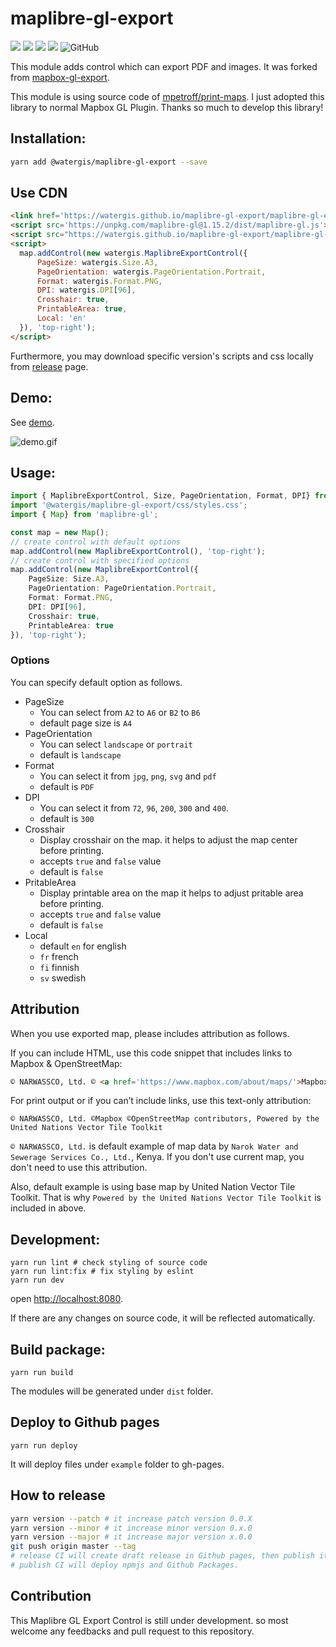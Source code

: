 # maplibre-gl-export
![](https://github.com/watergis/maplibre-gl-export/workflows/build/badge.svg)
![](https://github.com/watergis/maplibre-gl-export/workflows/deploy%20gh-pages/badge.svg)
![](https://github.com/watergis/maplibre-gl-export/workflows/Release%20Draft/badge.svg)
![](https://github.com/watergis/maplibre-gl-export/workflows/Node.js%20Package/badge.svg)
![GitHub](https://img.shields.io/github/license/watergis/maplibre-gl-export)

This module adds control which can export PDF and images. It was forked from [mapbox-gl-export](https://github.com/watergis/mapbox-gl-export).

This module is using source code of [mpetroff/print-maps](https://github.com/mpetroff/print-maps). I just adopted this library to normal Mapbox GL Plugin. Thanks so much to develop this library!

## Installation:

```bash
yarn add @watergis/maplibre-gl-export --save
```

## Use CDN

```html
<link href='https://watergis.github.io/maplibre-gl-export/maplibre-gl-export.css' rel='stylesheet' />
<script src='https://unpkg.com/maplibre-gl@1.15.2/dist/maplibre-gl.js'></script>
<script src="https://watergis.github.io/maplibre-gl-export/maplibre-gl-export.js"></script>
<script>
  map.addControl(new watergis.MaplibreExportControl({
      PageSize: watergis.Size.A3,
      PageOrientation: watergis.PageOrientation.Portrait,
      Format: watergis.Format.PNG,
      DPI: watergis.DPI[96],
      Crosshair: true,
      PrintableArea: true,
      Local: 'en'
  }), 'top-right');
</script>
```

Furthermore, you may download specific version's scripts and css locally from [release](https://github.com/watergis/maplibre-gl-export/releases) page.

## Demo:

See [demo](https://watergis.github.io/maplibre-gl-export/#12/-1.08551/35.87063).

![demo.gif](./demo.gif)

## Usage:

```ts
import { MaplibreExportControl, Size, PageOrientation, Format, DPI} from "@watergis/maplibre-gl-export";
import '@watergis/maplibre-gl-export/css/styles.css';
import { Map} from 'maplibre-gl';

const map = new Map();
// create control with default options
map.addControl(new MaplibreExportControl(), 'top-right');
// create control with specified options
map.addControl(new MaplibreExportControl({
    PageSize: Size.A3,
    PageOrientation: PageOrientation.Portrait,
    Format: Format.PNG,
    DPI: DPI[96],
    Crosshair: true,
    PrintableArea: true
}), 'top-right');
```

### Options
You can specify default option as follows.

- PageSize
  - You can select from `A2` to `A6` or `B2` to `B6`
  - default page size is `A4`
- PageOrientation
  - You can select `landscape` or `portrait`
  - default is `landscape`
- Format
  - You can select it from `jpg`, `png`, `svg` and `pdf`
  - default is `PDF`
- DPI
  - You can select it from `72`, `96`, `200`, `300` and `400`.
  - default is `300`
- Crosshair
  - Display crosshair on the map. it helps to adjust the map center before printing.
  - accepts `true` and `false` value
  - default is `false`
- PritableArea
  - Display printable area on the map it helps to adjust pritable area before printing.
  - accepts `true` and `false` value
  - default is `false`
- Local
  - default `en` for english
  - `fr` french
  - `fi` finnish
  - `sv` swedish
## Attribution

When you use exported map, please includes attribution as follows.

If you can include HTML, use this code snippet that includes links to Mapbox & OpenStreetMap:
```html
© NARWASSCO, Ltd. © <a href='https://www.mapbox.com/about/maps/'>Mapbox</a> © <a href='https://www.openstreetmap.org/copyright'>OpenStreetMap</a> <strong><a href='https://www.mapbox.com/map-feedback/' target='_blank'>Improve this map</a></strong>Powered by the United Nations Vector Tile Toolkit
```

For print output or if you can’t include links, use this text-only attribution:
```
© NARWASSCO, Ltd. ©Mapbox ©OpenStreetMap contributors, Powered by the United Nations Vector Tile Toolkit
```

`© NARWASSCO, Ltd.` is default example of map data by `Narok Water and Sewerage Services Co., Ltd.`, Kenya. If you don't use current map, you don't need to use this attribution.

Also, default example is using base map by United Nation Vector Tile Toolkit. That is why `Powered by the United Nations Vector Tile Toolkit` is included in above.

## Development:

```
yarn run lint # check styling of source code
yarn run lint:fix # fix styling by eslint
yarn run dev
```

open [http://localhost:8080](http://localhost:8080).

If there are any changes on source code, it will be reflected automatically.

## Build package:

```
yarn run build
```

The modules will be generated under `dist` folder.

## Deploy to Github pages

```
yarn run deploy
```

It will deploy files under `example` folder to gh-pages.

## How to release

```zsh
yarn version --patch # it increase patch version 0.0.X
yarn version --minor # it increase minor version 0.x.0
yarn version --major # it increase major version x.0.0
git push origin master --tag
# release CI will create draft release in Github pages, then publish it if it is ready.
# publish CI will deploy npmjs and Github Packages.
```

## Contribution

This Maplibre GL Export Control is still under development. so most welcome any feedbacks and pull request to this repository.
